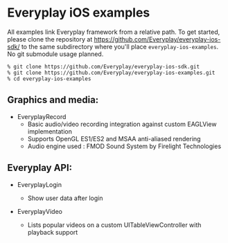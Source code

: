 # Everyplay iOS examples

All examples link Everyplay framework from a relative path. To get started, please clone
the repository at https://github.com/Everyplay/everyplay-ios-sdk/ to the same subdirectory
where you'll place `everyplay-ios-examples`. No git submodule usage planned.

```
% git clone https://github.com/Everyplay/everyplay-ios-sdk.git
% git clone https://github.com/Everyplay/everyplay-ios-examples.git
% cd everyplay-ios-examples
```

## Graphics and media:

- EveryplayRecord
    - Basic audio/video recording integration against custom EAGLView implementation
    - Supports OpenGL ES1/ES2 and MSAA anti-aliased rendering
    - Audio engine used : FMOD Sound System by Firelight Technologies

## Everyplay API:

- EveryplayLogin
    - Show user data after login

- EveryplayVideo
    - Lists popular videos on a custom UITableViewController with playback support
